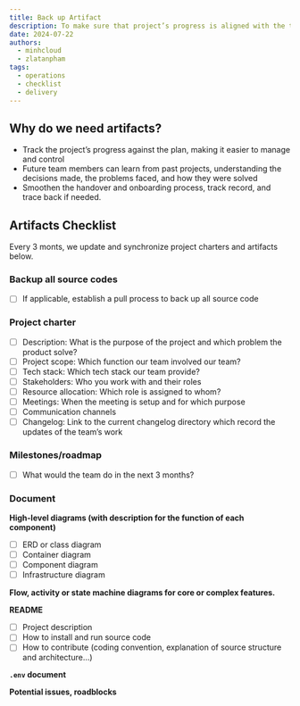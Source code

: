 ```yaml
---
title: Back up Artifact
description: To make sure that project’s progress is aligned with the team plan, we collect artifacts every 3 months and save as record of what was done.
date: 2024-07-22
authors:
  - minhcloud
  - zlatanpham
tags:
  - operations
  - checklist
  - delivery
---
```


## Why do we need artifacts?

- Track the project’s progress against the plan, making it easier to manage and control
- Future team members can learn from past projects, understanding the decisions made, the problems faced, and how they were solved
- Smoothen the handover and onboarding process, track record, and trace back if needed.

## Artifacts Checklist

Every 3 monts, we update and synchronize project charters and artifacts below.

### Backup all source codes

- [ ] If applicable, establish a pull process to back up all source code

### Project charter

- [ ] Description: What is the purpose of the project and which problem the product solve?
- [ ] Project scope: Which function our team involved our team?
- [ ] Tech stack: Which tech stack our team provide?
- [ ] Stakeholders: Who you work with and their roles
- [ ] Resource allocation: Which role is assigned to whom?
- [ ] Meetings: When the meeting is setup and for which purpose
- [ ] Communication channels
- [ ] Changelog: Link to the current changelog directory which record the updates of the team’s work

### Milestones/roadmap

- [ ] What would the team do in the next 3 months?

### Document

**High-level diagrams (with description for the function of each component)**

- [ ] ERD or class diagram
- [ ] Container diagram
- [ ] Component diagram
- [ ] Infrastructure diagram

**Flow, activity or state machine diagrams for core or complex features.**

**README**

- [ ] Project description
- [ ] How to install and run source code
- [ ] How to contribute (coding convention, explanation of source structure and architecture…)

**`.env` document**

**Potential issues, roadblocks**
